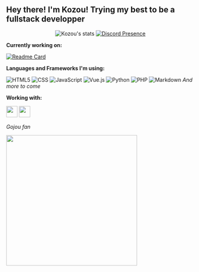 ## **Hey there! I'm Kozou! Trying my best to be a fullstack developper**

<div align="center">

![Kozou's stats](https://github-readme-stats.vercel.app/api?username=kozou4ever&show_icons=true&theme=tokyonight)
[![Discord Presence](https://lanyard-profile-readme.vercel.app/api/379362415428632576)](https://discord.com/users/379362415428632576)

</div>


**Currently working on:**

[![Readme Card](https://github-readme-stats.vercel.app/api/pin/?username=Kozou4ever&repo=yt-downloader)](https://github.com/Kozou4ever/YT-downloader)

**Languages and Frameworks I'm using:**

![HTML5](https://img.shields.io/badge/-HTML5-E34F26?logo=html5&logoColor=white)
![CSS](https://img.shields.io/badge/-CSS-1572B6?logo=css3&logoColor=white)
![JavaScript](https://img.shields.io/badge/-JavaScript-F7DF1E?logo=javascript&logoColor=black)
![Vue.js](https://img.shields.io/badge/-Vue.js-35495e?logo=vue.js&logoColor=#42b883)
![Python](https://img.shields.io/badge/-Python-306998?logo=python&logoColor=FFE873)
![PHP](https://img.shields.io/badge/-PHP-8993be?logo=php&logoColor=black)
![Markdown](https://img.shields.io/badge/-Markdown-000000?logo=markdown&logoColor=white)
*And more to come*

**Working with:**

<img src="https://framalibre.org/sites/default/files/leslogos/Visual_Studio_Code_1.18_icon.png" width=30> <img src="https://image.flaticon.com/icons/png/512/25/25231.png" width=30>

*Gojou fan*

<img align="center" src="https://i.imgur.com/f83frkB.gif" width=350>
